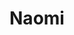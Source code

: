 ---
title: Naomi
date: 
draft: false

# descripcion
description : Argollas de plata 925

materials: Plata 925

color: Plateado

dimensions: 1,4cm diam

code: 01-11-0547

type: "Aros"

categories: []

price: $4.330,00

price_eftvo: $3.680,00

# Images
# first image will be shown in the product page
images:
  # - image: "images/path_to_image"
  # La ubicacion de las imagenes es imagenes/Aros/Aros.Argollas/01-11-0547-naomi
  - image: "./images/aros/argollas/01-11-0547.JPG"
  - image: "./images/aros/argollas/01-11-0547_a.JPG"
  - image: "./images/aros/argollas/01-11-0547_b.jpg"
  - image: "./images/aros/argollas/01-11-0547_c.jpg"
---